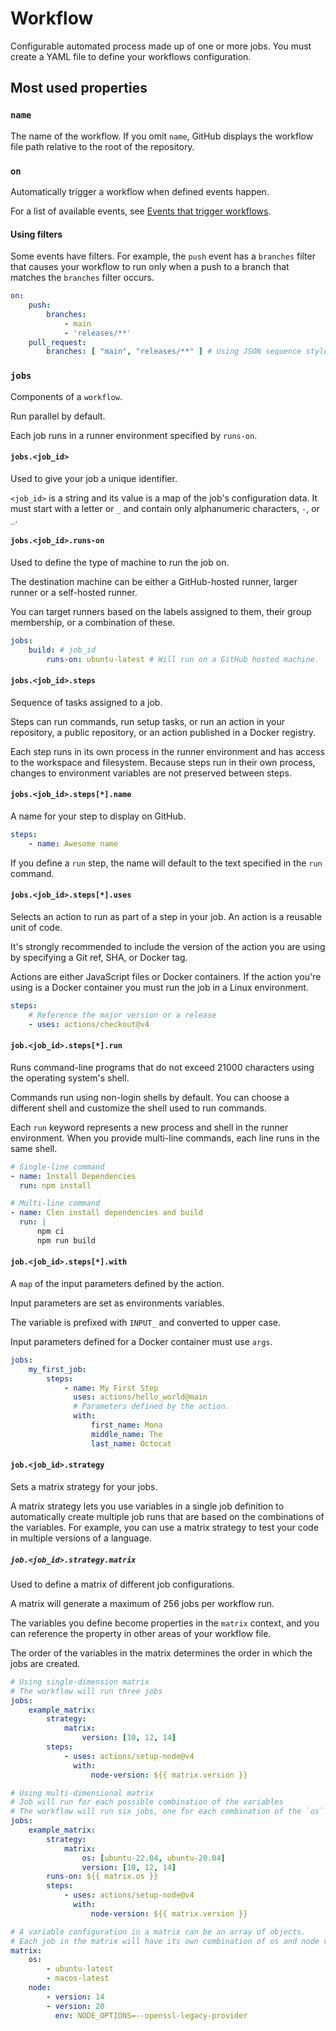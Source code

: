 # Workflow
Configurable automated process made up of one or more jobs. You must create a YAML file to define your workflows configuration.
## Most used properties
### `name`
The name of the workflow. If you omit `name`, GitHub displays the workflow file path relative to the root of the repository.
### `on`
Automatically trigger a workflow when defined events happen.

For a list of available events, see [Events that trigger workflows](https://docs.github.com/en/actions/using-workflows/events-that-trigger-workflows).
#### Using filters
Some events have filters. For example, the `push` event has a `branches` filter that causes your workflow to run only when a push to a branch that matches the `branches` filter occurs.
```yaml
on:
	push:
		branches:
			- main
			- 'releases/**'
	pull_request:
		branches: [ "main", "releases/**" ] # Using JSON sequence style
```
### `jobs`
Components of a `workflow`.

Run parallel by default.

Each job runs in a runner environment specified by `runs-on`.
#### `jobs.<job_id>`
Used to give your job a unique identifier.

`<job_id>` is a string and its value is a map of the job's configuration data. It must start with a letter or `_` and contain only alphanumeric characters, `-`, or `_`.
#### `jobs.<job_id>.runs-on`
Used to define the type of machine to run the job on.

The destination machine can be either a GitHub-hosted runner, larger runner or a self-hosted runner.

You can target runners based on the labels assigned to them, their group membership, or a combination of these.
```yaml
jobs:
	build: # job_id
		runs-on: ubuntu-latest # Will run on a GitHub hosted machine.
```
#### `jobs.<job_id>.steps`
Sequence of tasks assigned to a job.

Steps can run commands, run setup tasks, or run an action in your repository, a public repository, or an action published in a Docker registry.

Each step runs in its own process in the runner environment and has access to the workspace and filesystem. Because steps run in their own process, changes to environment variables are not preserved between steps.
#### `jobs.<job_id>.steps[*].name`
A name for your step to display on GitHub.
```yaml
steps:
	- name: Awesome name
```

If you define a `run` step, the name will default to the text specified in the `run` command.
#### `jobs.<job_id>.steps[*].uses`
Selects an action to run as part of a step in your job. An action is a reusable unit of code.

It's strongly recommended to include the version of the action you are using by specifying a Git ref, SHA, or Docker tag.

Actions are either JavaScript files or Docker containers. If the action you're using is a Docker container you must run the job in a Linux environment.
```yaml
steps:
	# Reference the major version or a release
	- uses: actions/checkout@v4
```
#### `job.<job_id>.steps[*].run`
Runs command-line programs that do not exceed 21000 characters using the operating system's shell.

Commands run using non-login shells by default. You can choose a different shell and customize the shell used to run commands.

Each `run` keyword represents a new process and shell in the runner environment. When you provide multi-line commands, each line runs in the same shell.
```yaml
# Single-line command
- name: Install Dependencies
  run: npm install

# Multi-line command
- name: Clen install dependencies and build
  run: |
	  npm ci
	  npm run build
```
#### `job.<job_id>.steps[*].with`
A `map` of the input parameters defined by the action.

Input parameters are set as environments variables.

The variable is prefixed with `INPUT_` and converted to upper case.

Input parameters defined for a Docker container must use `args`.
```yaml
jobs:
	my_first_job:
		steps:
			- name: My First Step
			  uses: actions/hello_world@main
			  # Parameters defined by the action.
			  with:
				  first_name: Mona
				  middle_name: The
				  last_name: Octocat
```
#### `job.<job_id>.strategy`
Sets a matrix strategy for your jobs.

A matrix strategy lets you use variables in a single job definition to automatically create multiple job runs that are based on the combinations of the variables. For example, you can use a matrix strategy to test your code in multiple versions of a language.
##### `job.<job_id>.strategy.matrix`
Used to define a matrix of different job configurations.

A matrix will generate a maximum of 256 jobs per workflow run.

The variables you define become properties in the `matrix` context, and you can reference the property in other areas of your workflow file.

The order of the variables in the matrix determines the order in which the jobs are created.
```yaml
# Using single-dimension matrix
# The workflow will run three jobs
jobs:
	example_matrix:
		strategy:
			matrix:
				version: [10, 12, 14]
		steps:
			- uses: actions/setup-node@v4
			  with:
				  node-version: ${{ matrix.version }}

# Using multi-dimensional matrix
# Job will run for each possible combination of the variables
# The workflow will run six jobs, one for each combination of the `os` and `version` variables.
jobs:
	example_matrix:
		strategy:
			matrix:
				os: [ubuntu-22.04, ubuntu-20.04]
				version: [10, 12, 14]
		runs-on: ${{ matrix.os }}
		steps:
			- uses: actions/setup-node@v4
			  with:
				  node-version: ${{ matrix.version }}

# A variable configuration in a matrix can be an array of objects.
# Each job in the matrix will have its own combination of os and node values.
matrix:
	os:
		- ubuntu-latest
		- macos-latest
	node:
		- version: 14
		- version: 20
		  env: NODE_OPTIONS=--openssl-legacy-provider
```